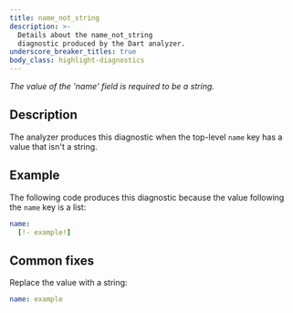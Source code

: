 ```yaml
---
title: name_not_string
description: >-
  Details about the name_not_string
  diagnostic produced by the Dart analyzer.
underscore_breaker_titles: true
body_class: highlight-diagnostics
---
```


_The value of the 'name' field is required to be a string._

## Description

The analyzer produces this diagnostic when the top-level `name` key has a
value that isn't a string.

## Example

The following code produces this diagnostic because the value following the
`name` key is a list:

```yaml
name:
  [!- example!]
```

## Common fixes

Replace the value with a string:

```yaml
name: example
```
